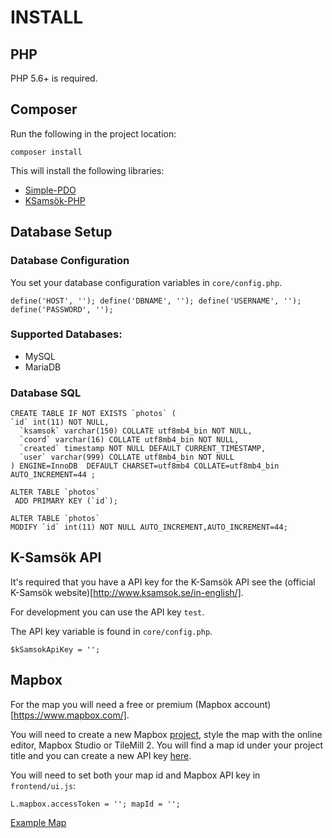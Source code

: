 # INSTALL

## PHP

PHP 5.6+ is required.

## Composer

Run the following in the project location:

`composer install`

This will install the following libraries:

 - [Simple-PDO](https://github.com/Abbe98/Simple-PDO)
 - [KSamsök-PHP](https://github.com/Abbe98/ksamsok-php)

## Database Setup

### Database Configuration

You set your database configuration variables in `core/config.php`.

`define('HOST', '');
define('DBNAME', '');
define('USERNAME', '');
define('PASSWORD', '');`

### Supported Databases:

 - MySQL
 - MariaDB

### Database SQL

```
CREATE TABLE IF NOT EXISTS `photos` (
`id` int(11) NOT NULL,
  `ksamsok` varchar(150) COLLATE utf8mb4_bin NOT NULL,
  `coord` varchar(16) COLLATE utf8mb4_bin NOT NULL,
  `created` timestamp NOT NULL DEFAULT CURRENT_TIMESTAMP,
  `user` varchar(999) COLLATE utf8mb4_bin NOT NULL
) ENGINE=InnoDB  DEFAULT CHARSET=utf8mb4 COLLATE=utf8mb4_bin AUTO_INCREMENT=44 ;

ALTER TABLE `photos`
 ADD PRIMARY KEY (`id`);

ALTER TABLE `photos`
MODIFY `id` int(11) NOT NULL AUTO_INCREMENT,AUTO_INCREMENT=44;
```

## K-Samsök API

It's required that you have a API key for the K-Samsök API see the (official K-Samsök website)[http://www.ksamsok.se/in-english/]. 

For development you can use the API key `test`.

The API key variable is found in `core/config.php`.

`$kSamsokApiKey = '';`

## Mapbox

For the map you will need a free or premium (Mapbox account)[https://www.mapbox.com/].

You will need to create a new Mapbox [project](https://www.mapbox.com/projects/), style the map with the online editor, Mapbox Studio or TileMill 2. You will find a map id under your project title and you can create a new API key [here](https://www.mapbox.com/account/apps/).

You will need to set both your map id and Mapbox API key in `frontend/ui.js`:

`L.mapbox.accessToken = '';
mapId = '';`

[Example Map](https://api.tiles.mapbox.com/v4/abbe.kj42nfkg/page.html?access_token=pk.eyJ1IjoiYWJiZSIsImEiOiJmMUJVRkRrIn0.HFVLR_-KbhpiuV9DBkt7jw#13/59.3289/18.0660)
